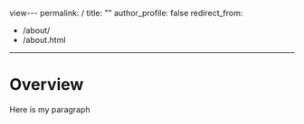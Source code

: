view---
permalink: /
title: ""
author_profile: false
redirect_from: 
  - /about/
  - /about.html
---

# Overview
Here is my paragraph



